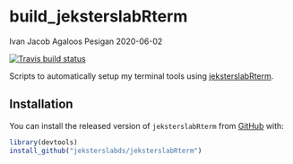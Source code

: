 build\_jeksterslabRterm
================
Ivan Jacob Agaloos Pesigan
2020-06-02

<!-- README.md is generated from README.Rmd. Please edit that file -->

<!-- badges: start -->

[![Travis build
status](https://travis-ci.com/jeksterslabds/build_jeksterslabRterm.svg?branch=master)](https://travis-ci.com/jeksterslabds/build_jeksterslabRterm)
<!-- badges: end -->

Scripts to automatically setup my terminal tools using
[jeksterslabRterm](https://github.com/jeksterslabds/jeksterslabRterm).

## Installation

You can install the released version of `jeksterslabRterm` from
[GitHub](https://github.com/jeksterslabds/jeksterslabRterm) with:

``` r
library(devtools)
install_github("jeksterslabds/jeksterslabRterm")
```
